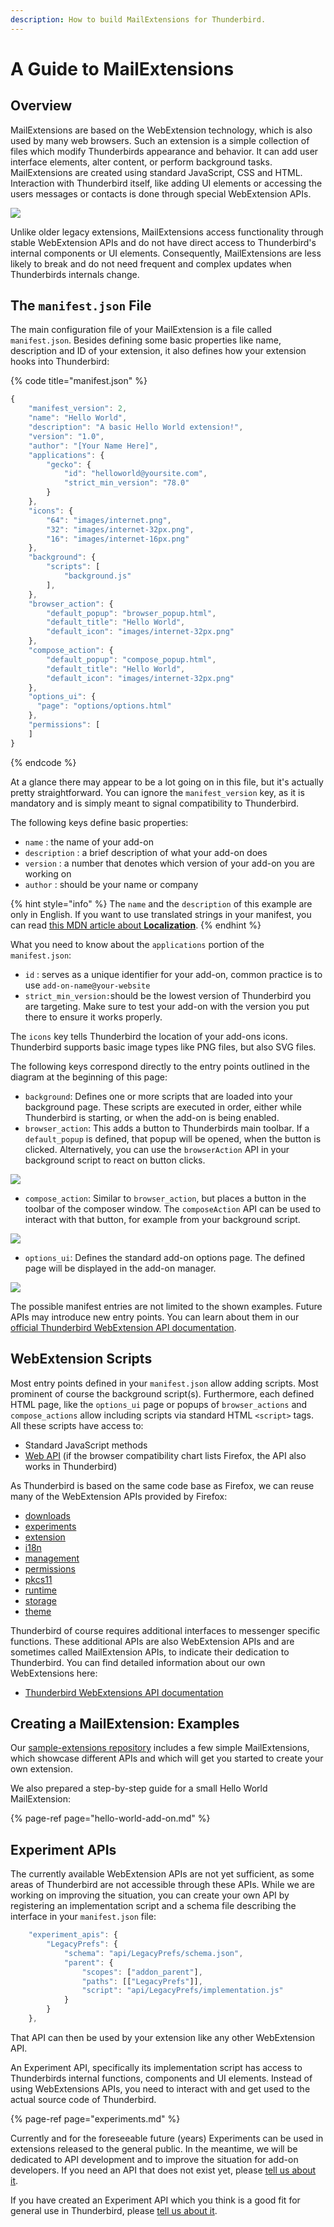 ```yaml
---
description: How to build MailExtensions for Thunderbird.
---
```


# A Guide to MailExtensions

## Overview

MailExtensions are based on the WebExtension technology, which is also used by many web browsers. Such an extension is a simple collection of files which modify Thunderbirds appearance and behavior. It can add user interface elements, alter content, or perform background tasks. MailExtensions are created using standard JavaScript, CSS and HTML. Interaction with Thunderbird itself, like adding UI elements or accessing the users messages or contacts is done through special WebExtension APIs.

![](../../.gitbook/assets/webext_diagram%20%281%29.png)

Unlike older legacy extensions, MailExtensions access functionality through stable WebExtension APIs and do not have direct access to Thunderbird's internal components or UI elements. Consequently, MailExtensions are less likely to break and do not need frequent and complex updates when Thunderbirds internals change.

## The `manifest.json` File

The main configuration file of your MailExtension is a file called `manifest.json`.  Besides defining some basic properties like name, description and ID of your extension, it also defines how your extension hooks into Thunderbird:

{% code title="manifest.json" %}
```javascript
{
    "manifest_version": 2,
    "name": "Hello World",
    "description": "A basic Hello World extension!",
    "version": "1.0",
    "author": "[Your Name Here]",
    "applications": {
        "gecko": {
            "id": "helloworld@yoursite.com",
            "strict_min_version": "78.0"
        }
    },
    "icons": {
        "64": "images/internet.png",
        "32": "images/internet-32px.png",
        "16": "images/internet-16px.png"
    },
    "background": {
        "scripts": [
            "background.js"
        ],
    },    
    "browser_action": {
        "default_popup": "browser_popup.html",
        "default_title": "Hello World",
        "default_icon": "images/internet-32px.png"
    },
    "compose_action": {
        "default_popup": "compose_popup.html",
        "default_title": "Hello World",
        "default_icon": "images/internet-32px.png"
    },          
    "options_ui": {
      "page": "options/options.html"
    },
    "permissions": [
    ]    
}
```
{% endcode %}

At a glance there may appear to be a lot going on in this file, but it's actually pretty straightforward. You can ignore the `manifest_version` key, as it is mandatory and is simply meant to signal compatibility to Thunderbird. 

The following keys define basic properties:

* `name` : the name of your add-on
* `description` : a brief description of what your add-on does
* `version` : a number that denotes which version of your add-on you are working on
*  `author` : should be your name or company

{% hint style="info" %}
The `name` and the `description` of this example are only in English. If you want to use translated strings in your manifest, you can read [this MDN article about **Localization**](https://developer.mozilla.org/en-US/docs/Mozilla/Add-ons/WebExtensions/Internationalization#Internationalizing_manifest.json).
{% endhint %}

What you need to know about the `applications` portion of the `manifest.json`:

* `id` : serves as a unique identifier for your add-on, common practice is to use `add-on-name@your-website`
* `strict_min_version:`should be the lowest version of Thunderbird you are targeting. Make sure to test your add-on with the version you put there to ensure it works properly. 

The `icons` key tells Thunderbird the location of your add-ons icons. Thunderbird supports basic image types like PNG files, but also SVG files.

The following keys correspond directly to the entry points outlined in the diagram at the beginning of this page:

* `background`: Defines one or more scripts that are loaded into your background page. These scripts are executed in order, either while Thunderbird is starting, or when the add-on is being enabled. 
* `browser_action`: This adds a button to Thunderbirds main toolbar. If a `default_popup` is defined, that popup will be opened, when the button is clicked. Alternatively, you can use the `browserAction` API in your background script to react on button clicks.

![](../../.gitbook/assets/browseraction.png)

* `compose_action`: Similar to `browser_action`, but places a button in the toolbar of the composer window. The `composeAction` API can be used to interact with that button, for example from your background script.

![](../../.gitbook/assets/composeaction.png)

* `options_ui`: Defines the standard add-on options page. The defined page will be displayed in the add-on manager.

![](../../.gitbook/assets/options.png)

The possible manifest entries are not limited to the shown examples. Future APIs may introduce new entry points. You can learn about them in our [official Thunderbird WebExtension API documentation](https://thunderbird-webextensions.readthedocs.io/en/latest/index.html).

## WebExtension Scripts

Most entry points defined in your `manifest.json` allow adding scripts. Most prominent of course the background script\(s\). Furthermore, each defined HTML page, like the `options_ui` page or popups of `browser_actions` and `compose_actions` allow including scripts via standard HTML `<script>` tags. All these scripts have access to:

* Standard JavaScript methods
* [Web API](https://developer.mozilla.org/de/docs/Web/API) \(if the browser compatibility chart lists Firefox, the API also works in Thunderbird\)

As Thunderbird is based on the same code base as Firefox, we can reuse many of the WebExtension APIs provided by Firefox:

* [downloads](https://developer.mozilla.org/en-US/docs/Mozilla/Add-ons/WebExtensions/API/downloads)
* [experiments](https://firefox-source-docs.mozilla.org/toolkit/components/extensions/webextensions/basics.html#webextensions-experiments)
* [extension](https://developer.mozilla.org/en-US/docs/Mozilla/Add-ons/WebExtensions/API/extension)
* [i18n](https://developer.mozilla.org/en-US/docs/Mozilla/Add-ons/WebExtensions/API/i18n)
* [management](https://developer.mozilla.org/en-US/docs/Mozilla/Add-ons/WebExtensions/API/management)
* [permissions](https://developer.mozilla.org/en-US/docs/Mozilla/Add-ons/WebExtensions/API/permissions)
* [pkcs11](https://developer.mozilla.org/en-US/docs/Mozilla/Add-ons/WebExtensions/API/pkcs11)
* [runtime](https://developer.mozilla.org/en-US/docs/Mozilla/Add-ons/WebExtensions/API/runtime)
* [storage](https://developer.mozilla.org/en-US/docs/Mozilla/Add-ons/WebExtensions/API/storage)
* [theme](https://developer.mozilla.org/en-US/docs/Mozilla/Add-ons/WebExtensions/API/theme)

Thunderbird of course requires additional interfaces to messenger specific functions. These additional APIs are also WebExtension APIs and are sometimes called MailExtension APIs, to indicate their dedication to Thunderbird. You can find detailed information about our own WebExtensions here: 

* [Thunderbird WebExtensions API documentation ](https://thunderbird-webextensions.readthedocs.io/)

## Creating a MailExtension: Examples

Our [sample-extensions repository](https://github.com/thundernest/sample-extensions/tree/master/experiment) includes a few simple MailExtensions, which showcase different APIs and which will get you started to create your own extension.

We also prepared a step-by-step guide for a small Hello World MailExtension:

{% page-ref page="hello-world-add-on.md" %}

## Experiment APIs

The currently available WebExtension APIs are not yet sufficient, as some areas of Thunderbird are not accessible through these APIs. While we are working on improving the situation, you can create your own API by registering an implementation script and a schema file describing the interface in your `manifest.json` file:

```javascript
	"experiment_apis": {
		"LegacyPrefs": {
			"schema": "api/LegacyPrefs/schema.json",
			"parent": {
				"scopes": ["addon_parent"],
				"paths": [["LegacyPrefs"]],
				"script": "api/LegacyPrefs/implementation.js"
			}
		}
	}, 
```

That API can then be used by your extension like any other WebExtension API.

An Experiment API, specifically its implementation script has access to Thunderbirds internal functions, components and UI elements. Instead of using WebExtensions APIs, you need to interact with and get used to the actual source code of Thunderbird.

{% page-ref page="experiments.md" %}

Currently and for the foreseeable future \(years\) Experiments can be used in extensions released to the general public. In the meantime, we will be dedicated to API development and to improve the situation for add-on developers. If you need an API that does not exist yet, please [tell us about it](https://bugzilla.mozilla.org/enter_bug.cgi?product=Thunderbird&component=Add-Ons%3A+Extensions+API). 

If you have created an Experiment API which you think is a good fit for general use in Thunderbird, please [tell us about it](https://developer.thunderbird.net/add-ons/community).

